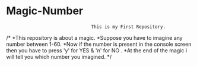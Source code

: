 Magic-Number
============

                                    This is my First Repository.
  /*
   *This repository is about a magic. 
   *Suppose you have to imagine any number between 1-60.
   *Now if the number is present in the console screen then you have to press 'y' for YES & 'n' for  NO .
   *At the end of the magic i will tell you which number you imagined.
   */
